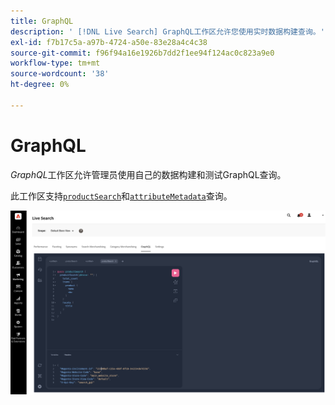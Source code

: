 ```yaml
---
title: GraphQL
description: ' [!DNL Live Search] GraphQL工作区允许您使用实时数据构建查询。'
exl-id: f7b17c5a-a97b-4724-a50e-83e28a4c4c38
source-git-commit: f96f94a16e1926b7dd2f1ee94f124ac0c823a9e0
workflow-type: tm+mt
source-wordcount: '38'
ht-degree: 0%

---
```


# GraphQL

*GraphQL*&#x200B;工作区允许管理员使用自己的数据构建和测试GraphQL查询。

此工作区支持[`productSearch`](https://developer.adobe.com/commerce/services/graphql/live-search/product-search/)和[`attributeMetadata`](https://developer.adobe.com/commerce/services/graphql/live-search/attribute-metadata/)查询。

![GraphQL工作区](assets/graphql.png)
